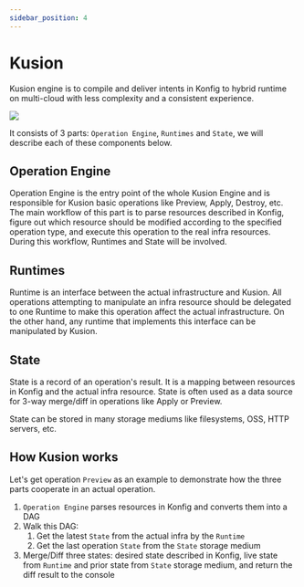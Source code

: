 ```yaml
---
sidebar_position: 4
---
```


# Kusion 

Kusion engine is to compile and deliver intents in Konfig to hybrid runtime on multi-cloud with less complexity and a consistent experience.

![](/img/docs/user_docs/intro/kusion-engine.png)

 It consists of 3 parts: `Operation Engine`, `Runtimes` and `State`, we will describe each of these components below.


## Operation Engine

Operation Engine is the entry point of the whole Kusion Engine and is responsible for Kusion basic operations like Preview, Apply, Destroy, etc. The main workflow of this part is to parse resources described in Konfig, figure out which resource should be modified according to the specified operation type, and execute this operation to the real infra resources. During this workflow, Runtimes and State will be involved.

## Runtimes

Runtime is an interface between the actual infrastructure and Kusion. All operations attempting to manipulate an infra resource should be delegated to one Runtime to make this operation affect the actual infrastructure. On the other hand, any runtime that implements this interface can be manipulated by Kusion.

## State
State is a record of an operation's result. It is a mapping between resources in Konfig and the actual infra resource. State is often used as a data source for 3-way merge/diff in operations like Apply or Preview.

State can be stored in many storage mediums like filesystems, OSS, HTTP servers, etc.

## How Kusion works
Let's get operation `Preview` as an example to demonstrate how the three parts cooperate in an actual operation.

 1. `Operation Engine` parses resources in Konfig and converts them into a DAG
 2. Walk this DAG:
    1. Get the latest `State` from the actual infra by the `Runtime`
    2. Get the last operation `State` from the `State` storage medium
 3. Merge/Diff three states: desired state described in Konfig, live state from `Runtime` and prior state from `State` storage medium, and return the diff result to the console